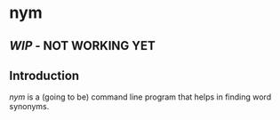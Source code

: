 # nym


## *WIP* - NOT WORKING YET

## Introduction

*nym* is a (going to be) command line program that helps in finding word 
synonyms.